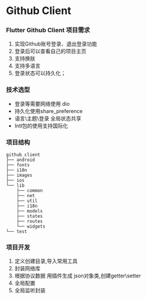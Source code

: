 # Github Client

### Flutter Github Client 项目需求
1. 实现Github账号登录、退出登录功能
2. 登录后可以查看自己的项目主页
3. 支持换肤
4. 支持多语言
5. 登录状态可以持久化；

### 技术选型
- 登录等需要网络使用 dio
- 持久化使用share_preference
- 语言\主题\登录 全局状态共享
- Intl包的使用支持国际化

### 项目结构
 ```
 github_client
 ├── android
 ├── fonts
 ├── i18n
 ├── images
 ├── ios
 └── lib
     ├── common
     ├── net
     ├── util
     ├── i18n
     ├── models
     ├── states
     ├── routes
     └── widgets
 └── test

 ```
### 项目开发

1. 定义创建目录,导入常用工具
2. 封装网络库
3. 根据协议数据 用插件生成 json对象类,创建getter\setter
4. 全局配置
5. 全局监听封装


